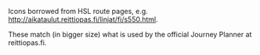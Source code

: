 Icons borrowed from HSL route pages, e.g.
<http://aikataulut.reittiopas.fi/linjat/fi/s550.html>.

These match (in bigger size) what is used by the official
Journey Planner at reittiopas.fi.
